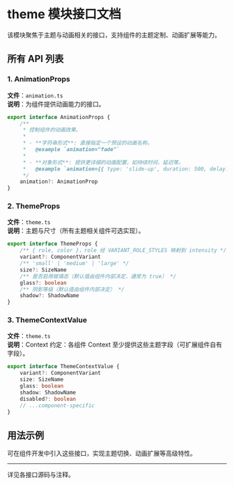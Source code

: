 # theme 模块接口文档

该模块聚焦于主题与动画相关的接口，支持组件的主题定制、动画扩展等能力。

## 所有 API 列表

### 1. AnimationProps
**文件**：`animation.ts`  
**说明**：为组件提供动画能力的接口。
```ts
export interface AnimationProps {
    /**
     * 控制组件的动画效果。
     *
     * - **字符串形式**: 直接指定一个预设的动画名称。
     *   @example `animation="fade"`
     *
     * - **对象形式**: 提供更详细的动画配置，如持续时间、延迟等。
     *   @example `animation={{ type: 'slide-up', duration: 500, delay: 100 }}`
     */
    animation?: AnimationProp
}
```

### 2. ThemeProps
**文件**：`theme.ts`  
**说明**：主题与尺寸（所有主题相关组件可选实现）。
```ts
export interface ThemeProps {
    /** { role, color }，role 经 VARIANT_ROLE_STYLES 映射到 intensity */
    variant?: ComponentVariant
    /** 'small' | 'medium' | 'large' */
    size?: SizeName
    /** 是否启用玻璃态（默认值由组件内部决定，通常为 true） */
    glass?: boolean
    /** 阴影等级（默认值由组件内部决定） */
    shadow?: ShadowName
}
```

### 3. ThemeContextValue
**文件**：`theme.ts`  
**说明**：Context 约定：各组件 Context 至少提供这些主题字段（可扩展组件自有字段）。
```ts
export interface ThemeContextValue {
    variant?: ComponentVariant
    size: SizeName
    glass: boolean
    shadow: ShadowName
    disabled?: boolean
    // ...component-specific
}
```

## 用法示例
可在组件开发中引入这些接口，实现主题切换、动画扩展等高级特性。

---

详见各接口源码与注释。